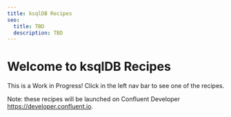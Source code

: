 ```yaml
---
title: ksqlDB Recipes
seo:
  title: TBD
  description: TBD
---
```


# Welcome to ksqlDB Recipes

This is a Work in Progress!
Click in the left nav bar to see one of the recipes.

Note: these recipes will be launched on Confluent Developer https://developer.confluent.io.
